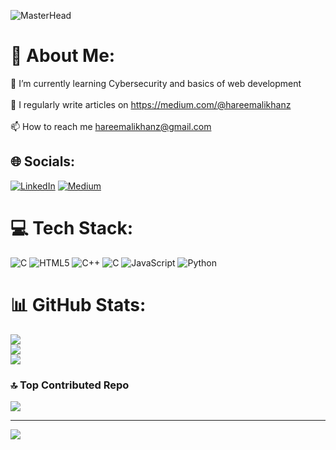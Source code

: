 ![MasterHead](https://images.static-collegedunia.com/public/image//f57c4d1979de06e49b1dd15d02ecd231.gif)


# 💫 About Me:
🌱 I’m currently learning Cybersecurity and basics of web development<br><br>📝 I regularly write articles on https://medium.com/@hareemalikhanz<br><br>📫 How to reach me hareemalikhanz@gmail.com<br>


## 🌐 Socials:
[![LinkedIn](https://img.shields.io/badge/LinkedIn-%230077B5.svg?logo=linkedin&logoColor=white)](https://linkedin.com/in/hareemkhan123) [![Medium](https://img.shields.io/badge/Medium-12100E?logo=medium&logoColor=white)](https://medium.com/@@hareemalikhanz) 

# 💻 Tech Stack:
![C](https://img.shields.io/badge/c-%2300599C.svg?style=for-the-badge&logo=c&logoColor=white) ![HTML5](https://img.shields.io/badge/html5-%23E34F26.svg?style=for-the-badge&logo=html5&logoColor=white) ![C++](https://img.shields.io/badge/c++-%2300599C.svg?style=for-the-badge&logo=c%2B%2B&logoColor=white) ![C](https://img.shields.io/badge/c-%2300599C.svg?style=for-the-badge&logo=c&logoColor=white) ![JavaScript](https://img.shields.io/badge/javascript-%23323330.svg?style=for-the-badge&logo=javascript&logoColor=%23F7DF1E) ![Python](https://img.shields.io/badge/python-3670A0?style=for-the-badge&logo=python&logoColor=ffdd54) 
# 📊 GitHub Stats:
![](https://github-readme-stats.vercel.app/api?username=HareemKH&theme=dark&hide_border=false&include_all_commits=false&count_private=false)<br/>
![](https://github-readme-streak-stats.herokuapp.com/?user=HareemKH&theme=dark&hide_border=false)<br/>
![](https://github-readme-stats.vercel.app/api/top-langs/?username=HareemKH&theme=dark&hide_border=false&include_all_commits=false&count_private=false&layout=compact)

### 🔝 Top Contributed Repo
![](https://github-contributor-stats.vercel.app/api?username=HareemKH&limit=5&theme=dark&combine_all_yearly_contributions=true)

---
[![](https://visitcount.itsvg.in/api?id=HareemKH&icon=0&color=0)](https://visitcount.itsvg.in)

<!-- Proudly created with GPRM ( https://gprm.itsvg.in ) -->

